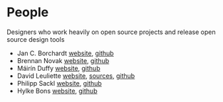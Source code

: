 # People

Designers who work heavily on open source projects and release open source design tools

* Jan C. Borchardt [website](http://jancborchardt.net), [github](https://github.com/jancborchardt)
* Brennan Novak [website](https://brennannovak.com), [github](https://github.com/brennannovak)
* Máirín Duffy [website](http://blog.linuxgrrl.com), [github](https://github.com/mairin)
* David Leuliette [website](http://davidl.fr), [sources](https://github.com/flexbox/davidl), [github](https://github.com/flexbox)
* Philipp Sackl [website](http://philippsackl.com), [github](https://github.com/phlsa)
* Hylke Bons [website](http://planetpeanut.uk), [github](https://github.com/hbons)
